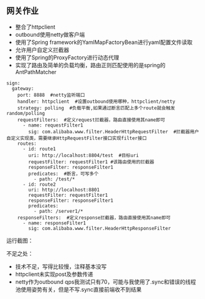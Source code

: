 ## 网关作业 ##
- 整合了httpclient
- outbound使用netty做客户端
- 使用了Spring framework的YamlMapFactoryBean进行yaml配置文件读取
- 允许用户自定义拦截器
- 使用了Spring的ProxyFactory进行动态代理
- 实现了路由及简单的负载均衡，路由正则匹配使用的是spring的AntPathMatcher

```
sign:
  gateway:
    port: 8888  #netty监听端口
    handler: httpclient  #设置outbound使用哪种，httpclient/netty
    strategy: polling  #负载平衡,如果通过断言匹配上多个route就会触发 random/polling
    requestFilters:  #定义request拦截器，路由直接使用其name即可
      - name: requestFilter1
        sig: com.alibaba.www.filter.HeaderHttpRequestFilter  #拦截器用户自定义实现类，需要继承HttpRequestFilter接口实现filter接口
    routes:
      - id: route1  
        uri: http://localhost:8804/test  #目标uri
        requestFilter: requestFilter1 #该路由使用的拦截器
        responseFilter: responseFilter1
        predicates:  #断言，可写多个
          - path: /test/*
      - id: route2
        uri: http://localhost:8801
        requestFilter: requestFilter1
        responseFilter: responseFilter1
        predicates:
          - path: /server1/*
    responseFilters:  #定义response拦截器，路由直接使用其name即可
      - name: responseFilter1
        sig: com.alibaba.www.filter.HeaderHttpResponseFilter
```

运行截图：


不足之处：


- 技术不足，写得比较慢，注释基本没写
- httpclient未实现post及参数传递
- netty作为outbound qps我测试只有70，可能与我使用了.sync和错误的线程池使用姿势有关，但是不写.sync直接前端收不到结果
